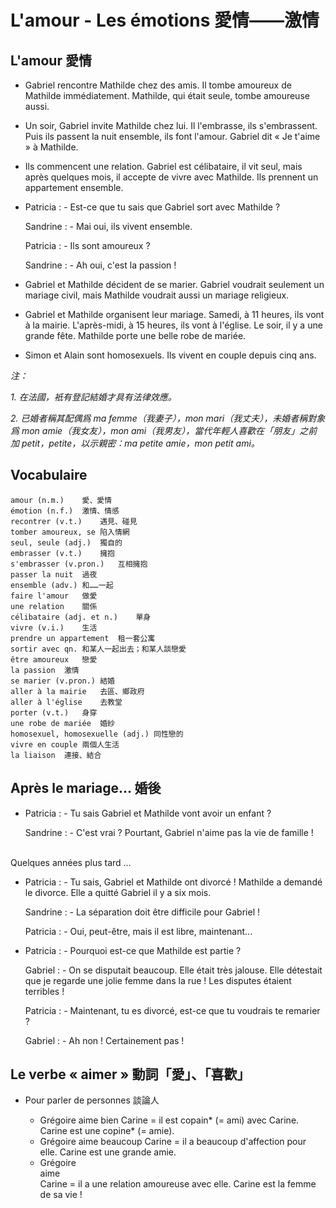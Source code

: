 # L'amour - Les émotions 愛情——激情

## L'amour 愛情
* Gabriel rencontre Mathilde chez des amis. Il tombe amoureux de Mathilde immédiatement. Mathilde, qui était seule, tombe amoureuse aussi.
* Un soir, Gabriel invite Mathilde chez lui. Il l'embrasse, ils s'embrassent. Puis ils passent la nuit ensemble, ils font l'amour. Gabriel dit « Je t'aime » à Mathilde.
* Ils commencent une relation. Gabriel est célibataire, il vit seul, mais après quelques mois, il accepte de vivre avec Mathilde. Ils prennent un appartement ensemble.
* Patricia : - Est-ce que tu sais que Gabriel sort avec Mathilde ?

    Sandrine : - Mai oui, ils vivent ensemble.

    Patricia : - Ils sont amoureux ?

    Sandrine : - Ah oui, c'est la passion !

* Gabriel et Mathilde décident de se marier. Gabriel voudrait seulement un mariage civil, mais Mathilde voudrait aussi un mariage religieux.
* Gabriel et Mathilde organisent leur mariage. Samedi, à 11 heures, ils vont à la mairie. L'après-midi, à 15 heures, ils vont à l'église. Le soir, il y a une grande fête. Mathilde porte une belle robe de mariée.
* Simon et Alain sont homosexuels. Ils vivent en couple depuis cinq ans.

*注：*

*1. 在法國，衹有登記結婚才具有法律效應。*

*2. 已婚者稱其配偶爲 ma femme（我妻子），mon mari（我丈夫），未婚者稱對象爲 mon amie（我女友），mon ami（我男友），當代年輕人喜歡在「朋友」之前加 petit，petite，以示親密：ma petite amie，mon petit ami。*

## Vocabulaire

    amour (n.m.)	愛、愛情
    émotion (n.f.)	激情、情感
    recontrer (v.t.)	遇見、碰見
    tomber amoureux, se	陷入情網
    seul, seule (adj.)	獨自的
    embrasser (v.t.)	擁抱
    s'embrasser (v.pron.)	互相擁抱
    passer la nuit	過夜
    ensemble (adv.)	和……一起
    faire l'amour	做愛
    une relation	關係
    célibataire (adj. et n.)	單身
    vivre (v.i.)	生活
    prendre un appartement	租一套公寓
    sortir avec qn.	和某人一起出去；和某人談戀愛
    être amoureux	戀愛
    la passion	激情
    se marier (v.pron.)	結婚
    aller à la mairie	去區、鄉政府
    aller à l'église	去教堂
    porter (v.t.)	身穿
    une robe de mariée	婚紗
    homosexuel, homosexuelle (adj.)	同性戀的
    vivre en couple	兩個人生活
    la liaison	連接、結合


## Après le mariage... 婚後
* Patricia : - Tu sais Gabriel et Mathilde vont avoir un enfant ?

    Sandrine : - C'est vrai ? Pourtant, Gabriel n'aime pas la vie de famille !
<br />
Quelques années plus tard ...

* Patricia : - Tu sais, Gabriel et Mathilde ont divorcé ! Mathilde a demandé le divorce. Elle a quitté Gabriel il y a six mois.

    Sandrine : - La séparation doit être difficile pour Gabriel !

    Patricia : - Oui, peut-être, mais il est libre, maintenant...

* Patricia : - Pourquoi est-ce que Mathilde est partie ?

    Gabriel : - On se disputait beaucoup. Elle était très jalouse. Elle détestait que je regarde une jolie femme dans la rue ! Les disputes étaient terribles !

    Patricia : - Maintenant, tu es divorcé, est-ce que tu voudrais te remarier ?

    Gabriel : - Ah non ! Certainement pas !


## Le verbe « aimer » 動詞「愛」、「喜歡」
* Pour parler de personnes 談論人

    * Grégoire aime bien Carine = il est copain\* (= ami) avec Carine. Carine est une copine\* (= amie).
    * Grégoire aime beaucoup Carine = il a beaucoup d'affection pour elle. Carine est une grande amie.
    * Grégoire <div class="medium-font">aime</div> Carine = il a une relation amoureuse avec elle. Carine est la femme de sa vie !